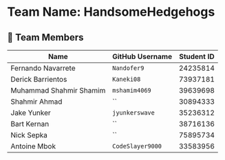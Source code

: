 # Team Name: HandsomeHedgehogs

## 👥 Team Members

| Name                | GitHub Username | Student ID |
|---------------------|------------------|-------------|
| Fernando Navarrete  | `Nandofer9`        | 24235814    |
| Derick Barrientos   | `Kaneki08`       | 73937181    |
| Muhammad Shahmir Shamim |  `mshamim4069` | 39639698    |
| Shahmir Ahmad       | ``       | 30894333    |
| Jake Yunker         | `jyunkerswave`        | 35236312    |
| Bart Kernan         | ``        | 38716136    |
| Nick Sepka          | ``         | 75895734    |
| Antoine Mbok        | `CodeSlayer9000`     |33583956|
